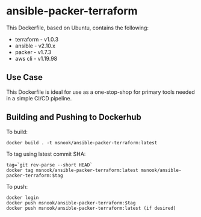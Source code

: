 # ansible-packer-terraform

This Dockerfile, based on Ubuntu, contains the following:
  
  * terraform  - v1.0.3
  * ansible    - v2.10.x
  * packer     - v1.7.3
  * aws cli    - v1.19.98

## Use Case

This Dockerfile is ideal for use as a one-stop-shop for primary tools needed in a simple CI/CD pipeline.

## Building and Pushing to Dockerhub

To build:

```
docker build . -t msnook/ansible-packer-terraform:latest
```

To tag using latest commit SHA:

```
tag=`git rev-parse --short HEAD`
docker tag msnook/ansible-packer-terraform:latest msnook/ansible-packer-terraform:$tag
```

To push:

```
docker login
docker push msnook/ansible-packer-terraform:$tag
docker push msnook/ansible-packer-terraform:latest (if desired)
```
